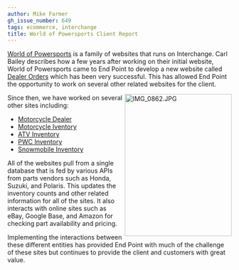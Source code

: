 ```yaml
---
author: Mike Farmer
gh_issue_number: 649
tags: ecommerce, interchange
title: World of Powersports Client Report
---
```


[World of Powersports](http://www.worldofpowersports.com/) is a family of websites that runs on Interchange. Carl Bailey describes how a few years after working on their initial website, World of Powersports came to End Point to develop a new website called [Dealer Orders](http://www.dealerorders.com/) which has been very successful. This has allowed End Point the opportunity to work on several other related websites for the client.

<a href="http://www.flickr.com/photos/80083124@N08/7374944302/"><img align="right" alt="IMG_0862.JPG" height="320" src="/blog/2012/06/15/world-of-powersports-client-report/image-0.jpeg" width="240"/></a>

Since then, we have worked on several other sites including:

- [Motorcycle Dealer](http://www.motorcycledealer.com/)
- [Motorcycle Iventory](http://motorcycleinventory.com/)
- [ATV Inventory](http://atvinventory.com/)
- [PWC Inventory](http://pwcinventory.com/)
- [Snowmobile Inventory](http://snowmobileinventory.com/)

All of the websites pull from a single database that is fed by various APIs from parts vendors such as Honda, Suzuki, and Polaris. This updates the inventory counts and other related information for all of the sites. It also interacts with online sites such as eBay, Google Base, and Amazon for checking part availability and pricing.

Implementing the interactions between these different entities has provided End Point with much of the challenge of these sites but continues to provide the client and customers with great value.
